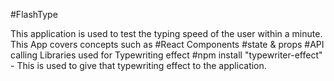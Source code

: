 #FlashType

This application is used to test the typing speed of the user within a minute. This App covers concepts such as
#React Components
#state & props
#API calling
Libraries used for Typewriting effect 
#npm install "typewriter-effect"  - This is used to give that typewriting effect to the application.
